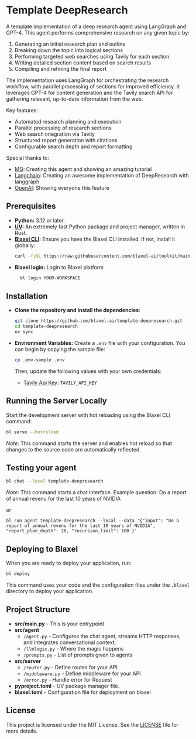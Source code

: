 # Template DeepResearch

A template implementation of a deep research agent using LangGraph and GPT-4. This agent performs comprehensive research on any given topic by:

1. Generating an initial research plan and outline
2. Breaking down the topic into logical sections
3. Performing targeted web searches using Tavily for each section
4. Writing detailed section content based on search results
5. Compiling and refining the final report

The implementation uses LangGraph for orchestrating the research workflow, with parallel processing of sections for improved efficiency. It leverages GPT-4 for content generation and the Tavily search API for gathering relevant, up-to-date information from the web.

Key features:

- Automated research planning and execution
- Parallel processing of research sections
- Web search integration via Tavily
- Structured report generation with citations
- Configurable search depth and report formatting

Special thanks to:

- [MG](https://www.analyticsvidhya.com/blog/2025/02/build-your-own-deep-research-agent): Creating this agent and showing an amazing tutorial
- [Langchain](https://github.com/langchain-ai/open_deep_research/tree/main): Creating an awesome implementation of DeepResearch with langgraph
- [OpenAI](https://openai.com/index/introducing-deep-research/): Showing everyone this feature

## Prerequisites

- **Python:** 3.12 or later.
- **[UV](https://github.com/astral-sh/uv):** An extremely fast Python package and project manager, written in Rust.
- **[Blaxel CLI](https://docs.blaxel.ai/Get-started):** Ensure you have the Blaxel CLI installed. If not, install it globally:
  ```bash
  curl -fsSL https://raw.githubusercontent.com/blaxel-ai/toolkit/main/install.sh | BINDIR=$HOME/.local/bin sh
  ```
- **Blaxel login:** Login to Blaxel platform
  ```bash
    bl login YOUR-WORKSPACE
  ```

## Installation

- **Clone the repository and install the dependencies**:

  ```bash
  git clone https://github.com/blaxel-ai/template-deepresearch.git
  cd template-deepresearch
  uv sync
  ```

- **Environment Variables:** Create a `.env` file with your configuration. You can begin by copying the sample file:

  ```bash
  cp .env-sample .env
  ```

  Then, update the following values with your own credentials:

  - [Tavily Api Key](https://app.tavily.com/home): `TAVILY_API_KEY`

## Running the Server Locally

Start the development server with hot reloading using the Blaxel CLI command:

```bash
bl serve --hotreload
```

_Note:_ This command starts the server and enables hot reload so that changes to the source code are automatically reflected.

## Testing your agent

```bash
bl chat --local template-deepresearch
```

_Note:_ This command starts a chat interface. Example question: Do a report of annual revenu for the last 10 years of NVIDIA

or

```
bl run agent template-deepresearch --local --data '{"input": "Do a report of annual revenu for the last 10 years of NVIDIA", "report_plan_depth": 20, "recursion_limit": 100 }'
```

## Deploying to Blaxel

When you are ready to deploy your application, run:

```bash
bl deploy
```

This command uses your code and the configuration files under the `.blaxel` directory to deploy your application.

## Project Structure

- **src/main.py** - This is your entrypoint
- **src/agent**
  - `/agent.py` - Configures the chat agent, streams HTTP responses, and integrates conversational context.
  - `/llmlogic.py` - Where the magic happens
  - `/prompts.py` - List of prompts given to agents
- **src/server**
  - `/router.py` - Define routes for your API
  - `/middleware.py` - Define middleware for your API
  - `/error.py` - Handle error for Request
- **pyproject.toml** - UV package manager file.
- **blaxel.toml** - Configuration file for deployment on blaxel

## License

This project is licensed under the MIT License. See the [LICENSE](LICENSE) file for more details.
